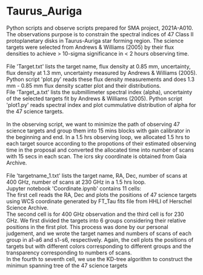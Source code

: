 # Taurus_Auriga
Python scripts and observe scripts prepared for SMA project, 2021A-A010. 
The observations purpose is to constrain the spectral indices of 47 Class II protoplanetary disks in Taurus-Auriga star forming region. 
The science targets were selected from Andrews & Williams (2005) by their flux densities to achieve > 10-sigma significance in < 2 hours observing time. <br /> <br />
File 'Target.txt' lists the target name, flux density at 0.85 mm, uncertainty, flux density at 1.3 mm, uncertainty measured by Andrews & Williams (2005). 
Python script 'plot.py' reads these flux density measurements and does 1.3 mm - 0.85 mm flux density scatter plot and their distributions. <br />
File 'Target_a.txt' lists the submillimeter spectral index (alpha), uncertainty of the selected targets fit by Andrews & Williams (2005). 
Python script 'plot1.py' reads spectral index and plot cummulative distribution of alpha for the 47 science targets. <br /> <br />
In the observing script, we want to minimize the path of observing 47 science targets and group them into 15 mins blocks with gain calibrator in the beginning and end. 
In a 1.5 hrs observing loop, we allocated 1.5 hrs to each target source according to the propotions of their estimated observing time in the proposal and converted the allocated time into number of scans with 15 secs in each scan.
The icrs sky coordinate is obtained from Gaia Archive.  <br /> <br />
File 'targetname_1.txt' lists the target name, RA, Dec, number of scans at 400 GHz, number of scans at 230 GHz in a 1.5 hrs loop. <br />
Jupyter notebook 'Coordinate.ipynb' contains 11 cells: <br /> 
The first cell reads the RA, Dec and plots the positions of 47 science targets using WCS coordinate generated by FT_Tau fits file from HHLI of Herschel Science Archive. <br /> 
The second cell is for 400 GHz observation and the third cell is for 230 GHz. 
We first divided the targets into 6 groups considering their relative positions in the first plot. 
This process was done by our personal judgement, and we wrote the target names and numbers of scans of each group in a1-a6 and s1-s6, respectively. 
Again, the cell plots the positions of targets but with different colors corresponding to different groups and the transparency corresponding to numbers of scans. <br />
In the fourth to seventh cell, we use the KD-tree algorithm to construct the minimun spanning tree of the 47 science targets 
